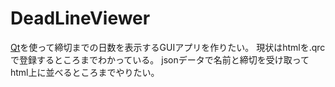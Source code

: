 # DeadLineViewer
[Qt](https://www.qt.io)を使って締切までの日数を表示するGUIアプリを作りたい。
現状はhtmlを.qrcで登録するところまでわかっている。
jsonデータで名前と締切を受け取ってhtml上に並べるところまでやりたい。